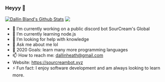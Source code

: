 ### Heyyy 👋

<a href="https://github.com/SourCreamCulture">
<img align="center" alt="Dallin Bland's Github Stats" src="https://github-readme-stats.codestackr.vercel.app/api?username=SourCreamCulture&show_icons=true&hide_border=true&count_private=true&include_all_commits=true&theme=radical" /></a>

<a href="https://github.com/SourCreamCulture">
  <img align="center" src="https://github-readme-stats.anuraghazra1.vercel.app/api/top-langs/?username=SourCreamCulture&layout=compact&theme=radical" />
</a>

- 🔭 I’m currently working on a public discord bot SourCream's Global
- 🌱 I’m currently learning node.js
- 🤔 I’m looking for help with knowledge
- 💬 Ask me about me lol
- 🥅 2020 Goals: learn many more programming languages
- 📫 How to reach me: dallinheath@gmail.com
- Website: https://sourcreambot.xyz
- ⚡ Fun fact: I enjoy software development and am always looking to learn more.

<!--
**SourCreamCulture/SourCreamCulture** is a ✨ _special_ ✨ repository because its `README.md` (this file) appears on your GitHub profile.

Here are some ideas to get you started:

- 🔭 I’m currently working on a public discord bot
- 🌱 I’m currently learning node.js
- 👯 I’m looking to collaborate on nothing atm
- 🤔 I’m looking for help with nothing atm
- 💬 Ask me about me lol
- 📫 How to reach me: dallinheath@gmail.com
- ⚡ Fun fact: I enjoy software development and am always looking to learn more.
-->
